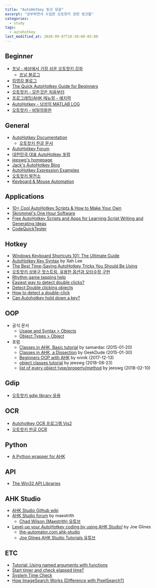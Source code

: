 ```yaml
---
title: "AutoHotkey 링크 모음"
excerpt: "공부하면서 수집한 오토핫키 관련 링크들"
categories:
  - study
tags:
  - autohotkey
last_modified_at: 2020-09-07T10:30:00-05:00
---
```




## Beginner

* [프날 : 세상에서 가장 쉬운 오토핫키 강좌](https://pnal.kr/)
  * [프날 블로그](https://blog.naver.com/geforce_radeon)
* [킴영감 블로그](https://elderlykims.tistory.com/)
* [The Quick AutoHotkey Guide for Beginners](https://www.makeuseof.com/tag/autohotkey-guide-beginners/)
* [오토핫키 - 모든것은 처음부터](https://itblogpro.tistory.com/category/%ED%94%84%EB%A1%9C%EA%B7%B8%EB%9E%98%EB%B0%8D/AutohotKey)
* [프로그래밍/AHK 메뉴얼 - 예지력](https://knowledgeisfree.tistory.com/category/%ED%94%84%EB%A1%9C%EA%B7%B8%EB%9E%98%EB%B0%8D/AHK%20%EB%A9%94%EB%89%B4%EC%96%BC)
* [AutoHotkey - 남성의 MATLAB LOG](https://iamaman.tistory.com/category/programming%20language/Autohotkey)
* [오토핫키 - 비밀의화원](https://secretgd.tistory.com/category/TIP/AutoHotkey)



## General

* [AutoHotkey Documentation](https://www.autohotkey.com/docs/AutoHotkey.htm)
  * [오토핫키 한글 문서](http://autohotkeykr.sourceforge.net/docs/AutoHotkey.htm)
* [AutoHotkey Forum](https://www.autohotkey.com/boards/viewforum.php?f=4)
* [대한민국 대표 AutoHotkey 포럼](http://www.autohotkey.co.kr/)
* [jeeswg's homepage](https://www.autohotkey.com/boards/viewtopic.php?f=17&t=30931)
* [Jack's AutoHotkey Blog](https://jacks-autohotkey-blog.com/)
* [AutoHotkey Expression Examples](http://www.daviddeley.com/autohotkey/xprxmp/autohotkey_expression_examples.htm)
* [오토핫키 발전소](https://ahkplant.tistory.com/)
* [Keyboard & Mouse Automation](https://cedeq.com/blog/automation/)



## Applications

* [10+ Cool AutoHotkey Scripts & How to Make Your Own](https://www.makeuseof.com/tag/10-cool-autohotkey-scripts-make/)
* [Skrommel's One Hour Software](https://www.dcmembers.com/skrommel/)
* [Free AutoHotkey Scripts and Apps for Learning Script Writing and Generating Ideas](http://www.computoredge.com/AutoHotkey/Free_AutoHotkey_Scripts_and_Apps_for_Learning_and_Generating_Ideas.html)
* [CodeQuickTester](https://www.autohotkey.com/boards/viewtopic.php?p=36018#p36018)



## Hotkey

* [Windows Keyboard Shortcuts 101: The Ultimate Guide](https://www.makeuseof.com/tag/windows-shortcuts-101-ultimate-keyboard-shortcut-guide/)
* [AutoHotkey Key Syntax](http://xahlee.info/mswin/autohotkey_key_notations.html) by Xah Lee 
* [The Best Time-Saving AutoHotkey Tricks You Should Be Using](https://lifehacker.com/the-best-time-saving-autohotkey-tricks-you-should-be-us-5598693)
* [오토핫키 상용구 핫스트링, 유용한 옵션과 오타수정 구현](https://gkkmon.com/autohotkey-boilerplate-hotstrings-useful-options-and-edit-typo/)
* [Rhythm game tapping help](https://www.autohotkey.com/boards/viewtopic.php?t=20187)
* [Easiest way to detect double clicks?](https://autohotkey.com/board/topic/56493-easiest-way-to-detect-double-clicks/)
* [Detect Double clicking objects](https://www.autohotkey.com/boards/viewtopic.php?t=32578)
* [How to detect a double-click](https://autohotkey.com/board/topic/66449-how-to-detect-a-double-click/)
* [Can Autohotkey hold down a key?](https://autohotkey.com/board/topic/11321-can-autohotkey-hold-down-a-key/)



## OOP

* 공식 문서
  * [Usage and Syntax > Objects](https://www.autohotkey.com/docs/Objects.htm)
  * [Object Types > Object](https://www.autohotkey.com/docs/objects/Object.htm)
* 포럼
  * [Classes in AHK, Basic tutorial](https://www.autohotkey.com/boards/viewtopic.php?t=6033) by samardac (2015-01-20)
  * [Classes in AHK, a Dissection](https://www.autohotkey.com/boards/viewtopic.php?t=6177) by GeekDude (2015-01-30)
  * [Beginners OOP with AHK](https://www.autohotkey.com/boards/viewtopic.php?f=7&t=41332) by nnnik (2017-12-13)
  * [object classes tutorial](https://www.autohotkey.com/boards/viewtopic.php?t=54588) by jeeswg (2018-08-23)
  * [list of every object type/property/method](https://www.autohotkey.com/boards/viewtopic.php?f=37&t=44081) by jeeswg (2018-02-10)



## Gdip

* [오토핫키 gdip library 응용](https://blog.plorence.kr/563?category=900396)



## OCR

* [Autohotkey OCR 프로그램 Vis2](https://iamaman.tistory.com/2715)
* [오토핫키 한글 OCR](https://nevercmecry.tistory.com/232)



## Python

* [A Python wrapper for AHK](https://pypi.org/project/ahk/)



## API

* [The Win32 API Libraries](https://opendylan.org/documentation/library-reference/win32/index.html)



## AHK Studio

* [AHK Studio Github wiki](https://github.com/maestrith/AHK-Studio/wiki)
* [AHK Studio forum](https://www.autohotkey.com/boards/viewtopic.php?f=6&t=300) by maestrith
  * [Chad Wilson (Maestrith) 유튜브](https://www.youtube.com/c/maestrith/videos)
* [Level-up your AutoHotkey coding by using AHK Studio!](https://www.autohotkey.com/boards/viewtopic.php?t=62654) by Joe Glines
  * [the-automator.com ahk-studio](https://www.the-automator.com/ahk-studio/)
  * [Joe Glines AHK Studio Tutorials 유튜브](https://www.youtube.com/watch?v=XynRkrO6Fas&list=PL3JprvrxlW279vlWADTTlyLH1p800YlCC)



## ETC

* [Tutorial: Using named arguments with functions](https://autohotkey.com/board/topic/17713-tutorial-using-named-arguments-with-functions-novice/)
* [Start timer and check elapsed time?](https://autohotkey.com/board/topic/149343-start-timer-and-check-elapsed-time/)
* [System Time Check](https://autohotkey.com/board/topic/10053-system-time-check/)
* [How ImageSearch Works (Difference with PixelSearch?)](https://www.autohotkey.com/boards/viewtopic.php?t=35606)